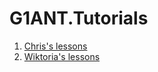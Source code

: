 # G1ANT.Tutorials

1. [Chris's lessons](Chris/README.md)
2. [Wiktoria's lessons](Wiktoria/README.md)
